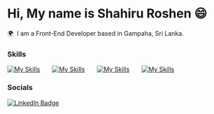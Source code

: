 Hi, My name is Shahiru Roshen 😄
========================================================================================================================================

🌍  I am a Front-End Developer based in Gampaha, Sri Lanka.
<br/>

### Skills

[![My Skills](https://skillicons.dev/icons?i=html,css)](https://skillicons.dev) &nbsp;&nbsp;&nbsp;&nbsp;&nbsp; [![My Skills](https://skillicons.dev/icons?i=js,typescript)](https://skillicons.dev) &nbsp;&nbsp;&nbsp;&nbsp;&nbsp; [![My Skills](https://skillicons.dev/icons?i=vue,nuxt,react)](https://skillicons.dev) &nbsp;&nbsp;&nbsp;&nbsp;&nbsp; [![My Skills](https://skillicons.dev/icons?i=tailwind,scss)](https://skillicons.dev) 
<br/>

### Socials

<div id="badges">
  <a href="https://www.linkedin.com/in/shahiru93/">
    <img src="https://img.shields.io/badge/LinkedIn-blue?style=for-the-badge&logo=linkedin&logoColor=white" alt="LinkedIn Badge"/>
  </a>
</div>
